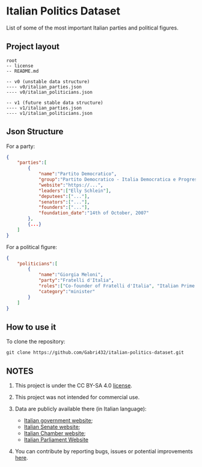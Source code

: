 # Italian Politics Dataset
List of some of the most important Italian parties and political figures.

## Project layout
```
root
-- license
-- README.md

-- v0 (unstable data structure)
---- v0/italian_parties.json
---- v0/italian_politicians.json

-- v1 (future stable data structure)
---- v1/italian_parties.json
---- v1/italian_politicians.json
```

## Json Structure
For a party:
```json
{
    "parties":[
        {
            "name":"Partito Democratico",
            "group":"Partito Democratico - Italia Democratica e Progressista",
            "website":"https://...",
            "leaders":["Elly Schlein"],
            "deputees":["..."],
            "senators":["..."],
            "founders":["..."],
            "foundation_date":"14th of October, 2007"
        },
        {...}
    ]
}
```

For a political figure:
```json
{
    "politicians":[
        {
            "name":"Giorgia Meloni",
            "party":"Fratelli d'Italia",
            "roles":["Co-founder of Fratelli d'Italia", "Italian Prime Minister"],
            "category":"minister"
        }
    ]
}
```

## How to use it

To clone the repository:
```
git clone https://github.com/Gabri432/italian-politics-dataset.git
```


## NOTES
1. This project is under the CC BY-SA 4.0 [license](https://github.com/Gabri432/italian-politics-dataset?tab=CC-BY-SA-4.0-1-ov-file).

2. This project was not intended for commercial use.

3. Data are publicly available there (in Italian language): 
    - [Italian government website](https://www.governo.it/it/);
    - [Italian Senate website](https://www.senato.it/home);
    - [Italian Chamber website](https://www.camera.it/);
    - [Italian Parliament Website](https://www.parlamento.it/)

4. You can contribute by reporting bugs, issues or potential improvements [here](https://github.com/Gabri432/italian-politics-dataset/issues/new).